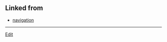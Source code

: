 ## Linked from

* [navigation](navigation.md)


----
[Edit](https://github.com/vitroid/vitroid.github.io/blob/master/MD/gallery.md)
